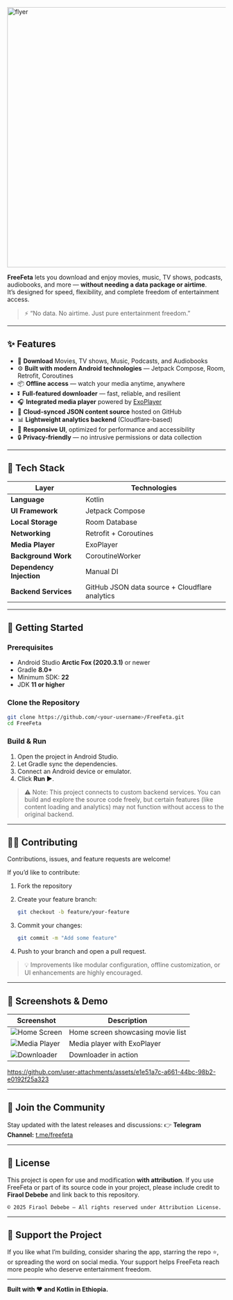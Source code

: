 <img width="1000" height="600" alt="flyer" src="https://github.com/user-attachments/assets/c2521a7c-e211-4192-b6fa-58936b95cbee" />

**FreeFeta** lets you download and enjoy movies, music, TV shows, podcasts, audiobooks, and more — **without needing a data package or airtime**.  
It’s designed for speed, flexibility, and complete freedom of entertainment access.

> ⚡ “No data. No airtime. Just pure entertainment freedom.”

---

## ✨ Features

- 🎥 **Download** Movies, TV shows, Music, Podcasts, and Audiobooks  
- ⚙️ **Built with modern Android technologies** — Jetpack Compose, Room, Retrofit, Coroutines  
- 📦 **Offline access** — watch your media anytime, anywhere  
- ⏬ **Full-featured downloader** — fast, reliable, and resilient  
- 🎧 **Integrated media player** powered by [ExoPlayer](https://developer.android.com/guide/topics/media/exoplayer)  
- 📡 **Cloud-synced JSON content source** hosted on GitHub  
- 📊 **Lightweight analytics backend** (Cloudflare-based)  
- 🎨 **Responsive UI**, optimized for performance and accessibility  
- 🔒 **Privacy-friendly** — no intrusive permissions or data collection  

---

## 🧰 Tech Stack

| Layer | Technologies |
|-------|---------------|
| **Language** | Kotlin |
| **UI Framework** | Jetpack Compose |
| **Local Storage** | Room Database |
| **Networking** | Retrofit + Coroutines |
| **Media Player** | ExoPlayer |
| **Background Work** | CoroutineWorker |
| **Dependency Injection** | Manual DI |
| **Backend Services** | GitHub JSON data source + Cloudflare analytics |

---

## 🚀 Getting Started

### Prerequisites
- Android Studio **Arctic Fox (2020.3.1)** or newer  
- Gradle **8.0+**  
- Minimum SDK: **22**  
- JDK **11 or higher**

### Clone the Repository
```bash
git clone https://github.com/<your-username>/FreeFeta.git
cd FreeFeta
````

### Build & Run

1. Open the project in Android Studio.
2. Let Gradle sync the dependencies.
3. Connect an Android device or emulator.
4. Click **Run ▶**.

> ⚠️ Note: This project connects to custom backend services.
> You can build and explore the source code freely, but certain features (like content loading and analytics) may not function without access to the original backend.

---

## 🧑‍💻 Contributing

Contributions, issues, and feature requests are welcome!

If you’d like to contribute:

1. Fork the repository
2. Create your feature branch:

   ```bash
   git checkout -b feature/your-feature
   ```
3. Commit your changes:

   ```bash
   git commit -m "Add some feature"
   ```
4. Push to your branch and open a pull request.

> 💡 Improvements like modular configuration, offline customization, or UI enhancements are highly encouraged.

---

## 📸 Screenshots & Demo

| Screenshot                 | Description                       |
| -------------------------- | --------------------------------- |
| ![Home Screen](https://github.com/user-attachments/assets/5319546c-384e-4ccc-8dbc-06759113f9fc) | Home screen showcasing movie list |
| ![Media Player](https://github.com/user-attachments/assets/ce7329f9-e19c-4668-820e-cd9d9969d2b7) | Media player with ExoPlayer       |
| ![Downloader](https://github.com/user-attachments/assets/1cc7aa0c-fa6c-4e63-8c33-b1b710f7ceb5) | Downloader in action              |

https://github.com/user-attachments/assets/e1e51a7c-a661-44bc-98b2-e0192f25a323

---

## 💬 Join the Community

Stay updated with the latest releases and discussions:
👉 **Telegram Channel:** [t.me/freefeta](https://t.me/freefeta)

---

## 📄 License

This project is open for use and modification **with attribution**.
If you use FreeFeta or part of its source code in your project, please include credit to **Firaol Debebe** and link back to this repository.

```
© 2025 Firaol Debebe — All rights reserved under Attribution License.
```

---

## 🌟 Support the Project

If you like what I’m building, consider sharing the app, starring the repo ⭐, or spreading the word on social media.
Your support helps FreeFeta reach more people who deserve entertainment freedom.

---

**Built with ❤️ and Kotlin in Ethiopia.**
